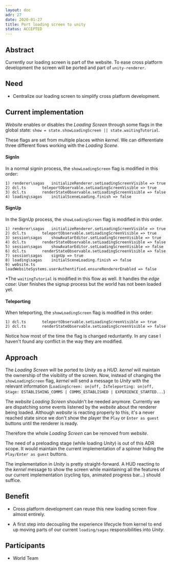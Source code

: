 ```yaml
---
layout: doc
adr: 27
date: 2020-01-27
title: Port loading screen to unity
status: ACCEPTED
---
```


## Abstract

Currently our loading screen is part of the website. To ease cross platform development the screen will be ported and
part of `unity-renderer`.

## Need

* Centralize our loading screen to simplify cross platform development.

## Current implementation

_Website_ enables or disables the _Loading Screen_ through some flags in the global state:  `show = state.showLoadingScreen || state.waitingTutorial`.

These flags are set from multiple places within _kernel_. We can differentiate three different flows working with the _Loading Scene_.

#### SignIn
In a normal signin process, the `showLoadingScreen` flag is modified in this order:
```
1) renderer\sagas	initializeRenderer.setLoadingScreenVisible => true
2) dcl.ts		teleportObservable.setLoadingScreenVisible => true
3) dcl.ts		renderStateObservable.setLoadingScreenVisible => false
4) loading\sagas	initialSceneLoading.finish => false
```
#### SignUp
In the SignUp process, the `showLoadingScreen` flag is modified in this order.
```
1) renderer\sagas	initializeRenderer.setLoadingScreenVisible => true
2) dcl.ts		teleportObservable.setLoadingScreenVisible => true
3) session\sagas	showAvatarEditor.setLoadingScreenVisible => true
4) dcl.ts		renderStateObservable.setLoadingScreenVisible => false
5) session\sagas	showAvatarEditor.setLoadingScreenVisible => false
6) dcl.ts		renderStateObservable.setLoadingScreenVisible => false
7) session\sagas	signUp => true
8) loading\sagas	initialSceneLoading.finish => false
9) website.ts		loadWebsiteSystems.userAuthentified.ensureRendererEnabled => false
```
*The `waitingTutorial` is modified in this flow as well. It handles the _edge case_: User finishes the signup process but the world has not been loaded yet. 

#### Teleporting
When teleporting, the `showLoadingScreen` flag is modified in this order:
```
1) dcl.ts		teleportObservable.setLoadingScreenVisible => true
2) dcl.ts		renderStateObservable.setLoadingScreenVisible => false
```
Notice how most of the time the flag is changed reduntantly. In any case I haven't found any conflict in the way they are modified.

## Approach

The _Loading Screen_ will be ported to _Unity_ as a _HUD_. _kernel_ will maintain the ownership of the visibility of the screen. Now, instead of changing the `showLoadingScreen` flag, _kernel_ will send a message to _Unity_ with the relevant information (`LoadingScreen: on|off, IsTeleporting: on|off, Stage: ESTABLISHING_COMMS | COMMS_ESTABLISHED | EXPERIENCE_STARTED...`)

The _website_ _Loading Screen_ shouldn't be needed anymore. Currently we are dispatching some events listened by the _website_ about the renderer being loaded. Although _website_ is reacting properly to this, it's a never reached state since we don't show the player the `Play` or `Enter as guest` buttons until the renderer is ready.

Therefore the whole _Loading Screen_ can be removed from _website_.

The need of a preloading stage (while loading _Unity_) is out of this ADR scope. It would maintain the current implementation of a spinner hiding the `Play/Enter as guest` buttons.

The implementation in _Unity_ is pretty straight-forward. A HUD reacting to the _kernel_ message to show the screen while maintaining all the features of our current implementation (cycling tips, animated progress bar...) should suffice.

## Benefit

- Cross platform development can reuse this new loading screen flow almost entirely.

- A first step into decoupling the experience lifecycle from kernel to end up moving parts of our current `loading/sagas` responsibilities into _Unity_.

## Participants

- World Team
